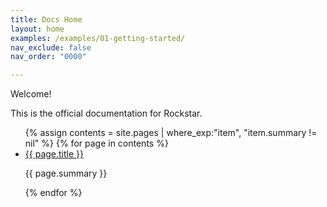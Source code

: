```yaml
---
title: Docs Home
layout: home
examples: /examples/01-getting-started/
nav_exclude: false
nav_order: "0000"

---
```


Welcome!

This is the official documentation for Rockstar.

<ul id="index-nav">
{% assign contents = site.pages | where_exp:"item", "item.summary != nil" %}
{% for page in contents %}
    <li>
        <a href="{{ page.url | relative_url }}">{{ page.title }}</a>
        <p>{{ page.summary }}</p>
</li>
{% endfor %}
</ul>
